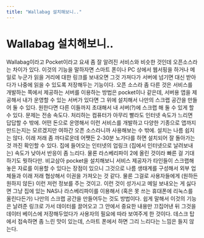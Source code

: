 ```yaml
---
title: "Wallabag 설치해보니.."
---
```

# Wallabag 설치해보니..

Wallabag이라고 Pocket이라고 요새 좀 잘 알려진 서비스와 비슷한 것인데 오픈소스라는 차이가 있다.
이것의 기능을 말하자면 스마트 폰이나 PC 상에서 웹서핑을 하거나 메일로 누군가 읽을 거리에 대한 링크를 보내오면 그것 가져다가 서버에 넘기면 대신 받아다가 나중에 읽을 수 있도록 저장해두는 기능이다.
오픈 소스라 좀 다른 것은 서비스를 개발하는 쪽에서 제공하는 서버를 이용하는 방법은 pocket이나 같은데, 서버용 앱을 제공해서 내가 운영할 수 있는 서버가 있다면 그 위에 설치해서 나만의 스크랩 공간을 만들어 둘 수 있다.
원한다면 다른 이들까지 초대해서 내 서버(?)에 스크랩 해 둘 수 있게 할 수 있다. 문제는 전송 속도다. 처리하는 컴퓨터가 아무리 빨라도 인터넷 속도가 느리면 답답할 수 밖에.
어떤 돈으로 운영해서 이런 서비스를 개발하고 다양한 기종으로 앱까지 만드는지는 모르겠지만 여하간 오픈 소스라니까 사용해보는 수 밖에.
설치는 나름 쉽지는 않다. 이래 저래 좀 까다로운데 어쨋든 2-30분 노가다를 하면 설치되어 잘 돌아가는 것 까진 확인할 수 있다.
집에 들어오는 인터넷의 업링크 (집에서 인터넷으로 날려보내는) 속도가 낮아서 반응이 좀 느리다. 물론 라스베리파이 2에 올린 것이라 빠른 걸 기대하기도 뭣하다만.
비교삼아 pocket을 설치해보니 서비스 제공자가 타인들이 스크랩해놓은 자료를 이용할 수 있다는 장점이 있으니 그것으로 나름 생태계를 구성해서 외부 업체들과 이래 저래 협상해서 이권을 가져오는 것 같다. 물론 그걸로 사용자들에게 (원하든 원하지 않든) 이런 저런 정보를 주는 것이고.
이런 것이 성가시고 메일 보내오는 게 싫다면 그냥 집에 있는 NAS나 라스베리파이를 이용해서 (혹은 못 쓰는 휴대폰에 리눅스를 올린다든가) 나만의 스크랩 공간을 만들어두는 것도 방법이다.
쉽게 말해서 이것의 기능은 날려준 링크로 가서 데이터를 끌어오고 그 안에서 중요한 내용만 끄집어낸 뒤 그것을 데이터 베이스에 저장해두었다가 사용자의 필요에 따라 보여주게 한 것이다.
데스크 탑에서 접속하면 좀 느린 맛이 있는데, 스마트 폰에서 하면 그리 느리다는 느낌은 들지 않는다.


